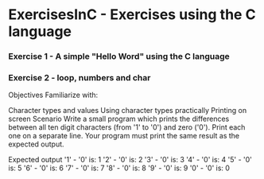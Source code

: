 # ExercisesInC - Exercises using the C language

### Exercise 1 - A simple "Hello Word" using the C language

### Exercise 2 - loop, numbers and char

Objectives
Familiarize with:

Character types and values
Using character types practically
Printing on screen
Scenario
Write a small program which prints the differences between all ten digit characters (from '1' to '0') and zero ('0'). Print each one on a separate line. Your program must print the same result as the expected output.

Expected output
'1' - '0' is: 1
'2' - '0' is: 2
'3' - '0' is: 3
'4' - '0' is: 4
'5' - '0' is: 5
'6' - '0' is: 6
'7' - '0' is: 7
'8' - '0' is: 8
'9' - '0' is: 9
'0' - '0' is: 0
